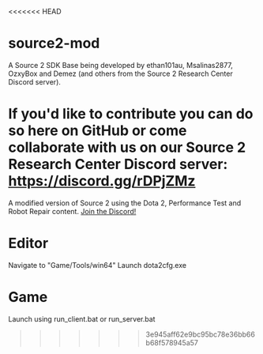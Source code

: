 <<<<<<< HEAD
# source2-mod

A Source 2 SDK Base being developed by ethan101au, Msalinas2877, OzxyBox and Demez
(and others from the Source 2 Research Center Discord server).

If you'd like to contribute you can do so here on GitHub or come collaborate with us
on our Source 2 Research Center Discord server: https://discord.gg/rDPjZMz
=======
A modified version of Source 2 using the Dota 2, Performance Test and Robot Repair content.
[Join the Discord!](https://discord.gg/rDPjZMz)


# Editor
Navigate to "Game/Tools/win64"
Launch dota2cfg.exe
  
# Game
Launch using run_client.bat or run_server.bat
>>>>>>> 3e945aff62e9bc95bc78e36bb66b68f578945a57
